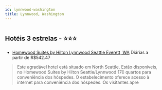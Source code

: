 ```yaml
---
id: lynnwood-washington
title: Lynnwood, Washington
---
```


<center><img src="http://photos.hotelbeds.com/giata/34/343724/343724a_hb_a_001.jpg" alt="" /></center>


## Hotéis 3 estrelas - ⭐️⭐️⭐️

-    [Homewood Suites by Hilton Lynnwood Seattle Everett, WA](https://www.hurb.com/hoteis/lynnwood/homewood-suites-by-hilton-lynnwood-seattle-everett-wa-JNP-JP402520?cmp=18055) Diárias a partir de R$542.47
   > Este agradável hotel está situado em North Seattle. Estão disponíveis, no Homewood Suites by Hilton Seattle/Lynnwood 170 quartos para conveniência dos hóspedes. O estabelecimento oferece acesso à internet para conveniência dos hóspedes. Os visitantes apre
